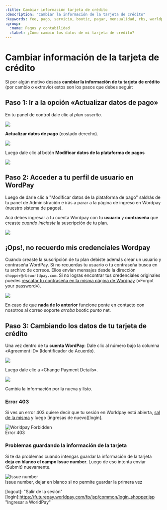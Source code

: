 ```yaml
---
:title: Cambiar información tarjeta de crédito 
:description: "Cambiar la información de la tarjeta de crédito"
:keywords: fee, pago, servicio, bootic, pagar, mensualidad, rbs, worldpay, tarjeta, crédito, subscripción
:group:
  :name: Pagos y contabilidad
  :label: ¿Cómo cambio los datos de mi tarjeta de crédito?
---
```

# Cambiar información de la tarjeta de crédito

Si por algún motivo deseas **cambiar la información de tu tarjeta de crédito** (por cambio o extravío) estos son los pasos que debes seguir:

## Paso 1: Ir a la opción «Actualizar datos de pago»

En tu panel de control dale clic al _plan suscrito_. 

<div class="captura">
    <div class="c-contenido"><img src="/img/admin/tc_cambiar_mi_cuenta.png"></div>
    <div class="c-pie">
        <strong></strong>
    </div>
</div>

**Actualizar datos de pago** (costado derecho).

<div class="captura">
    <div class="c-contenido"><img src="/img/admin/tc_cambiar_datos.png"></div>
    <div class="c-pie">
        <strong></strong>
    </div>
</div>

Luego dale clic al botón **Modificar datos de la plataforma de pagos**

<div class="captura">
    <div class="c-contenido"><img src="/img/admin/tc_cambiar_modificar_datos.png"></div>
    <div class="c-pie">
        <strong></strong>
    </div>
</div>


## Paso 2: Acceder a tu perfil de usuario en WordPay

Luego de darle clic a "Modificar datos de la plataforma de pago" saldrás de tu panel de Administración e irás a parar a la página de ingreso en Wordpay (nuestro sistema de pagos).

Acá debes ingresar a tu cuenta Wordpay con tu **usuario** y **contraseña** que creaste _cuando iniciaste_ la suscripción de tu plan. 

<div class="captura">
    <div class="c-contenido"><img src="/img/admin/tc_cambiar_login_wp.png"></div>
    <div class="c-pie">
        <strong></strong>
    </div>
</div>

## ¡Ops!, no recuerdo mis credenciales Wordpay

Cuando creaste la suscripción de tu plan debiste además crear un usuario y contraseña WordPay. Si no recuerdas
tu usuario o tu contraseña busca en tu archivo de correos. Ellos envían mensajes desde la dirección
`shopper@rbsworldpay.com`. Si no logras encontrar tus credenciales originales puedes [rescatar tu contraseña
en la misma página de Wordpay](https://futurepay.worldpay.com/fp/jsp/common/login_shopper.jsp) («Forgot your
password»).

<div class="captura">
    <div class="c-contenido"><img src="/img/admin/tc_cambiar_rescatar_pass.png"></div>
    <div class="c-pie">
        <strong></strong>
    </div>
</div>

<div class="note info">
    <p>
        En caso de que <strong>nada de lo anterior</strong> funcione ponte en contacto con nosotros al correo soporte <em>arroba</em> bootic <em>punto</em> net.
    </p>
</div>

## Paso 3: Cambiando los datos de tu tarjeta de crédito

Una vez dentro de tu **cuenta WordPay**: Dale clic al número bajo la columna «Agreement ID» (Identificador de
Acuerdo).

<div class="captura">
    <div class="c-contenido"><img src="/img/admin/tc_cambiar_home_wp.png"></div>
    <div class="c-pie">
        <strong></strong>
    </div>
</div>

Luego dale clic a «Change Payment Details».

<div class="captura">
    <div class="c-contenido">
      <img src="/img/admin/tc_cambiar_detalles_tarjeta.png">
    </div>
    <div class="c-pie">
        <strong></strong>
    </div>
</div>

Cambia la información por la nueva y listo.

### Error 403

Si ves un error 403 quiere decir que tu sesión en Worldpay está abierta, <a title="Salir de la
sesión" target="_blank" href="https://futurepay.worldpay.com/fp/public/futurepay/logoff.html">sal de
la misma</a> y luego [ingresas de nuevo][login].

<div class="captura">
  <div class="c-contenido">
    <img alt="Worldpay Forbidden" src="/img/admin/worldpay-forbidden.png">
  </div>
  <div class="c-pie">Error 403</div>
</div>


### Problemas guardando la información de la tarjeta

Si te da problemas cuando intengas guardar la información de la tarjeta **deja en blanco el campo Issue
number**. Luego de eso intenta enviar (Submit) nuevamente.

<div class="captura">
  <div class="c-contenido">
    <img alt="Issue number" src="/img/admin/wp_issue_number.png">
  </div>
  <div class="c-pie">Issue number, dejar en blanco si no permite guardar la primera
vez </div>
</div>

[logout]: "Salir de la sesión"
[login]:https://futurepay.worldpay.com/fp/jsp/common/login_shopper.jsp "Ingresar a WorldPay"
